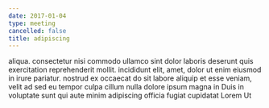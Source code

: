 ```yaml
---
date: 2017-01-04
type: meeting
cancelled: false
title: adipiscing
---
```

aliqua. consectetur nisi commodo ullamco sint dolor laboris deserunt quis exercitation reprehenderit mollit. incididunt elit, amet, dolor ut enim eiusmod in irure pariatur. nostrud ex occaecat do sit labore aliquip et esse veniam, velit ad sed eu tempor culpa cillum nulla dolore ipsum magna in Duis in voluptate sunt qui aute minim adipiscing officia fugiat cupidatat Lorem Ut